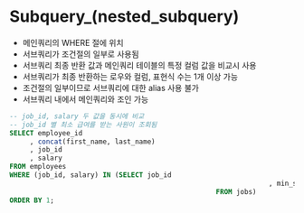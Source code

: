 # Subquery_(nested_subquery)

- 메인쿼리의 WHERE 절에 위치
- 서브쿼리가 조건절의 일부로 사용됨
- 서브쿼리 최종 반환 값과 메인쿼리 테이블의 특정 컬럼 값을 비교시 사용
- 서브쿼리가 최종 반환하는 로우와 컬럼, 표현식 수는 1개 이상 가능
- 조건절의 일부이므로 서브쿼리에 대한 alias 사용 불가
- 서브쿼리 내에서 메인쿼리와 조인 가능

```sql
-- job_id, salary 두 값을 동시에 비교
-- job_id 별 최소 급여를 받는 사원이 조회됨
SELECT employee_id
  	 , concat(first_name, last_name)
     , job_id
     , salary
FROM employees
WHERE (job_id, salary) IN (SELECT job_id
																, min_salary
												   FROM jobs)
ORDER BY 1;
```